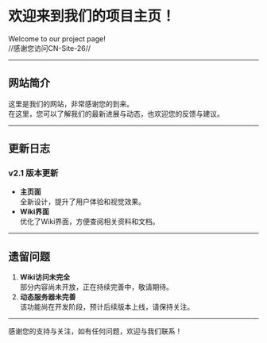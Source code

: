 # 欢迎来到我们的项目主页！
Welcome to our project page!  
//感谢您访问CN-Site-26//

---

## 网站简介

这里是我们的网站，非常感谢您的到来。  
在这里，您可以了解我们的最新进展与动态，也欢迎您的反馈与建议。

---

## 更新日志

### v2.1 版本更新
- **主页面**  
  全新设计，提升了用户体验和视觉效果。
- **Wiki界面**  
  优化了Wiki界面，方便查阅相关资料和文档。

---

## 遗留问题

1. **Wiki访问未完全**  
   部分内容尚未开放，正在持续完善中，敬请期待。
2. **动态服务器未完善**  
   该功能尚在开发阶段，预计后续版本上线，请保持关注。

---

感谢您的支持与关注，如有任何问题，欢迎与我们联系！
